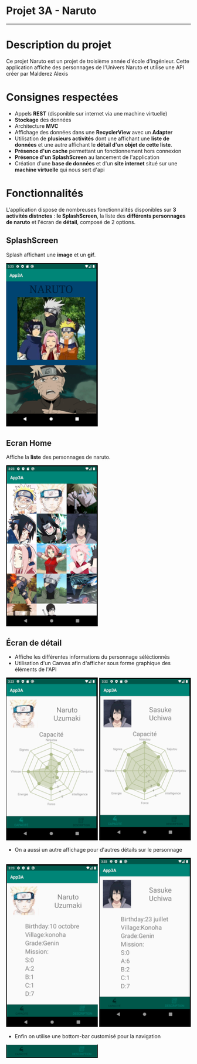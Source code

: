 #  Projet 3A - Naruto
---

# Description du projet

Ce projet Naruto est un projet de troisième année d'école d'ingénieur. Cette application affiche des personnages de l'Univers Naruto et utilise une API créer par Malderez Alexis

# Consignes respectées
- Appels **REST** (disponible sur internet via une machine virtuelle)
- **Stockage** des données
- Architecture **MVC**
- Affichage des données dans une **RecyclerView** avec un **Adapter**
- Utilisation de **plusieurs activités** dont une affichant une **liste de données** et une autre affichant le **détail d'un objet de cette liste**.
- **Présence d'un cache** permettant un fonctionnement hors connexion
- **Présence d'un SplashScreen** au lancement de l'application
- Création d'une **base de données** et d'un **site internet** situé sur une **machine virtuelle** qui nous sert d'api

# Fonctionnalités

L'application dispose de nombreuses fonctionnalités disponibles sur **3 activités distnctes** : **le SplashScreen**, la liste des **différents personnages de naruto** et l'écran de **détail**, composé de 2 options. 


## SplashScreen

Splash affichant une **image** et un **gif**.

<img src ="https://github.com/CallMeAze/App3A/blob/master/Image_GH/Splash.PNG" width="250"/>

## Ecran Home

Affiche la **liste** des personnages de naruto.

<img src ="https://github.com/CallMeAze/App3A/blob/master/Image_GH/Accueil.PNG" width="250"/>

## Écran de détail

- Affiche les différentes informations du personnage séléctionnés
- Utilisation d'un Canvas afin d'afficher sous forme graphique des éléments de l'API

<img src ="https://github.com/CallMeAze/App3A/blob/master/Image_GH/Capacite.PNG" width="250"/>     <img src ="https://github.com/CallMeAze/App3A/blob/master/Image_GH/Sasuke_details.PNG" width="250"/>

- On a aussi un autre affichage pour d'autres détails sur le personnage

<img src ="https://github.com/CallMeAze/App3A/blob/master/Image_GH/Description.PNG" width="250"/>     <img src ="https://github.com/CallMeAze/App3A/blob/master/Image_GH/Sasuke_desc.PNG" width="250"/>

- Enfin on utilise une bottom-bar customisé pour la navigation

<img src ="https://github.com/CallMeAze/App3A/blob/master/Image_GH/Toolbar.PNG" width="250"/>
